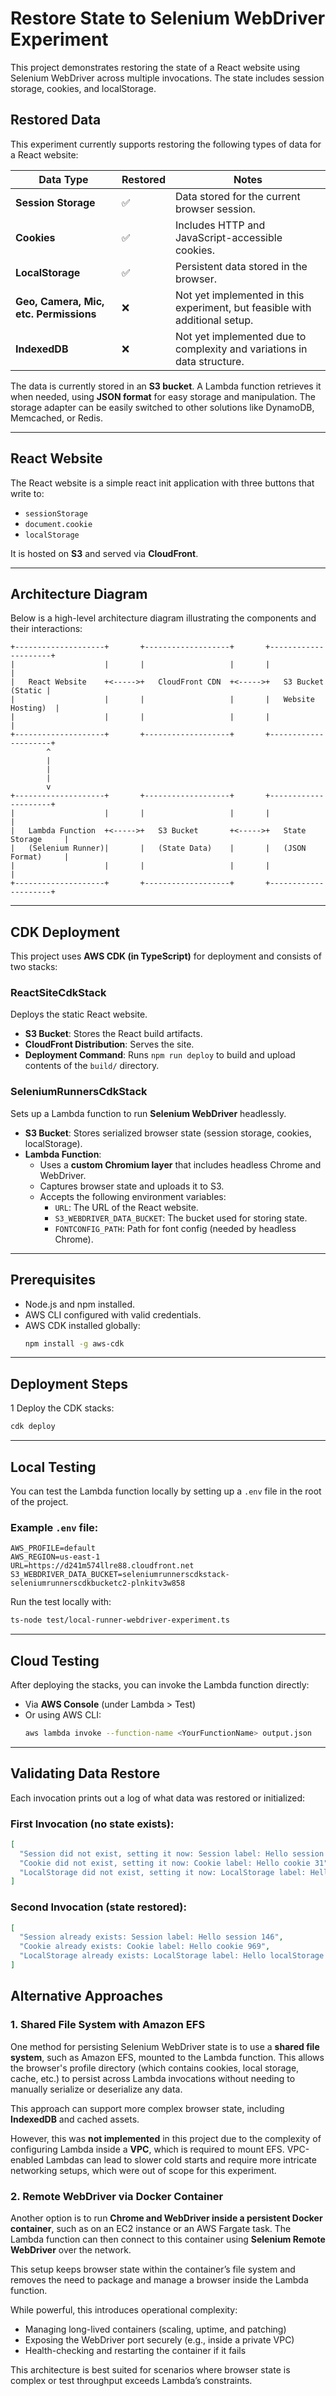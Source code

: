 # Restore State to Selenium WebDriver Experiment

This project demonstrates restoring the state of a React website using Selenium WebDriver across multiple invocations. The state includes session storage, cookies, and localStorage.

## Restored Data

This experiment currently supports restoring the following types of data for a React website:

| Data Type                              | Restored | Notes                                                                  |
|----------------------------------------|----------|------------------------------------------------------------------------|
| **Session Storage**                    | ✅        | Data stored for the current browser session.                           |
| **Cookies**                            | ✅        | Includes HTTP and JavaScript-accessible cookies.                       |
| **LocalStorage**                       | ✅        | Persistent data stored in the browser.                                 |
| **Geo, Camera, Mic, etc. Permissions** | ❌        | Not yet implemented in this experiment, but feasible with additional setup. |
| **IndexedDB**                          | ❌        | Not yet implemented due to complexity and variations in data structure. |

The data is currently stored in an **S3 bucket**. A Lambda function retrieves it when needed, using **JSON format** for easy storage and manipulation. The storage adapter can be easily switched to other solutions like DynamoDB, Memcached, or Redis.

---

## React Website

The React website is a simple react init application with three buttons that write to:

- `sessionStorage`
- `document.cookie`
- `localStorage`

It is hosted on **S3** and served via **CloudFront**.

---

## Architecture Diagram

Below is a high-level architecture diagram illustrating the components and their interactions:

```
+--------------------+       +-------------------+       +---------------------+
|                    |       |                   |       |                     |
|   React Website    +<----->+   CloudFront CDN  +<----->+   S3 Bucket (Static |
|                    |       |                   |       |   Website Hosting)  |
|                    |       |                   |       |                     |
+--------------------+       +-------------------+       +---------------------+
        ^                                                       
        |                                                       
        |                                                       
        |                                                       
        v                                                       
+--------------------+       +-------------------+       +---------------------+
|                    |       |                   |       |                     |
|   Lambda Function  +<----->+   S3 Bucket       +<----->+   State Storage     |
|   (Selenium Runner)|       |   (State Data)    |       |   (JSON Format)     |
|                    |       |                   |       |                     |
+--------------------+       +-------------------+       +---------------------+
```

---

## CDK Deployment

This project uses **AWS CDK (in TypeScript)** for deployment and consists of two stacks:

### ReactSiteCdkStack

Deploys the static React website.

- **S3 Bucket**: Stores the React build artifacts.
- **CloudFront Distribution**: Serves the site.
- **Deployment Command**: Runs `npm run deploy` to build and upload contents of the `build/` directory.

### SeleniumRunnersCdkStack

Sets up a Lambda function to run **Selenium WebDriver** headlessly.

- **S3 Bucket**: Stores serialized browser state (session storage, cookies, localStorage).
- **Lambda Function**:
    - Uses a **custom Chromium layer** that includes headless Chrome and WebDriver.
    - Captures browser state and uploads it to S3.
    - Accepts the following environment variables:
        - `URL`: The URL of the React website.
        - `S3_WEBDRIVER_DATA_BUCKET`: The bucket used for storing state.
        - `FONTCONFIG_PATH`: Path for font config (needed by headless Chrome).

---

## Prerequisites

- Node.js and npm installed.
- AWS CLI configured with valid credentials.
- AWS CDK installed globally:
  ```bash
  npm install -g aws-cdk
  ```

---

## Deployment Steps
1 Deploy the CDK stacks:
   ```bash
   cdk deploy
   ```

---

## Local Testing

You can test the Lambda function locally by setting up a `.env` file in the root of the project.

### Example `.env` file:
```dotenv
AWS_PROFILE=default
AWS_REGION=us-east-1
URL=https://d241m574llre88.cloudfront.net
S3_WEBDRIVER_DATA_BUCKET=seleniumrunnerscdkstack-seleniumrunnerscdkbucketc2-plnkitv3w858
```

Run the test locally with:
```bash
ts-node test/local-runner-webdriver-experiment.ts
```

---

## Cloud Testing

After deploying the stacks, you can invoke the Lambda function directly:

- Via **AWS Console** (under Lambda > Test)
- Or using AWS CLI:
  ```bash
  aws lambda invoke --function-name <YourFunctionName> output.json
  ```

---

## Validating Data Restore

Each invocation prints out a log of what data was restored or initialized:

### First Invocation (no state exists):

```json
[
  "Session did not exist, setting it now: Session label: Hello session 808",
  "Cookie did not exist, setting it now: Cookie label: Hello cookie 31",
  "LocalStorage did not exist, setting it now: LocalStorage label: Hello localStorage 248"
]
```

### Second Invocation (state restored):

```json
[
  "Session already exists: Session label: Hello session 146",
  "Cookie already exists: Cookie label: Hello cookie 969",
  "LocalStorage already exists: LocalStorage label: Hello localStorage 344"
]
```

## Alternative Approaches

### 1. Shared File System with Amazon EFS

One method for persisting Selenium WebDriver state is to use a **shared file system**, such as Amazon EFS, mounted to the Lambda function. This allows the browser's profile directory (which contains cookies, local storage, cache, etc.) to persist across Lambda invocations without needing to manually serialize or deserialize any data.

This approach can support more complex browser state, including **IndexedDB** and cached assets.

However, this was **not implemented** in this project due to the complexity of configuring Lambda inside a **VPC**, which is required to mount EFS. VPC-enabled Lambdas can lead to slower cold starts and require more intricate networking setups, which were out of scope for this experiment.

### 2. Remote WebDriver via Docker Container

Another option is to run **Chrome and WebDriver inside a persistent Docker container**, such as on an EC2 instance or an AWS Fargate task. The Lambda function can then connect to this container using **Selenium Remote WebDriver** over the network.

This setup keeps browser state within the container’s file system and removes the need to package and manage a browser inside the Lambda function.

While powerful, this introduces operational complexity:
- Managing long-lived containers (scaling, uptime, and patching)
- Exposing the WebDriver port securely (e.g., inside a private VPC)
- Health-checking and restarting the container if it fails

This architecture is best suited for scenarios where browser state is complex or test throughput exceeds Lambda’s constraints.

